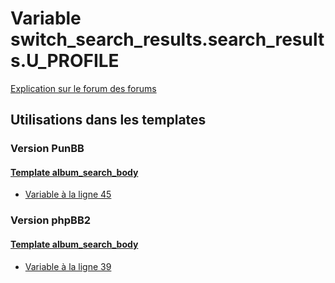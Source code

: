 # Variable switch_search_results.search_results.U_PROFILE
[Explication sur le forum des forums](http://forum.forumactif.com/t294113-listing-des-variables#switch_search_results.search_results.U_PROFILE)

## Utilisations dans les templates

### Version PunBB

#### [Template album_search_body](punbb/album_search_body.md)
* [Variable à la ligne 45](../punbb/album_search_body.tpl#L45)

### Version phpBB2

#### [Template album_search_body](subsilver/album_search_body.md)
* [Variable à la ligne 39](../subsilver/album_search_body.tpl#L39)